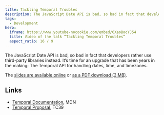 ```yaml
---
title: Tackling Temporal Troubles
description: The JavaScript Date API is bad, so bad in fact that developers rather use third-party libraries instead. It’s time for an upgrade that has been years in the making.
tags:
  - Development
hero:
  iframe: https://www.youtube-nocookie.com/embed/6XaoBocYJ54
  title: Video of the talk “Tackling Temporal Troubles”
  aspect_ratio: 16 / 9
---
```


The JavaScript Date API is bad, so bad in fact that developers rather use third-party libraries instead. It’s time for an upgrade that has been years in the making: The Temporal API for handling dates, time, and timezones.

The [slides are available online](https://pitch.com/v/2025-06-10-hh-js-meetup-tackling-temporal-troubles-x7bvz4) or [as a PDF download (3 MB)](/files/tackling-temporal-troubles.pdf).

## Links

- [Temporal Documentation](https://developer.mozilla.org/en-US/docs/Web/JavaScript/Reference/Global_Objects/Temporal), MDN
- [Temporal Proposal](https://tc39.es/proposal-temporal/), TC39
